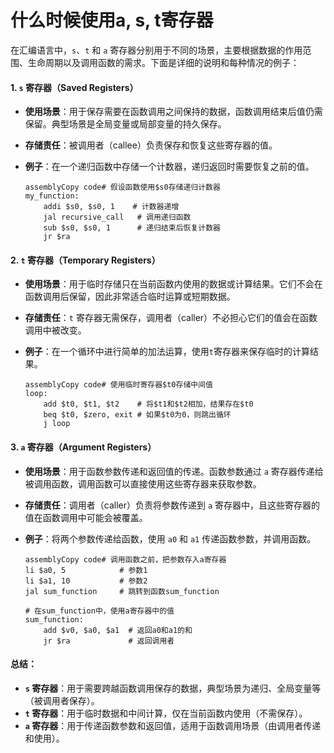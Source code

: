 # 什么时候使用a, s, t寄存器

在汇编语言中，`s`、`t` 和 `a` 寄存器分别用于不同的场景，主要根据数据的作用范围、生命周期以及调用函数的需求。下面是详细的说明和每种情况的例子：

#### 1. **`s` 寄存器**（Saved Registers）

* **使用场景**：用于保存需要在函数调用之间保持的数据，函数调用结束后值仍需保留。典型场景是全局变量或局部变量的持久保存。
* **存储责任**：被调用者（callee）负责保存和恢复这些寄存器的值。
*   **例子**：在一个递归函数中存储一个计数器，递归返回时需要恢复之前的值。

    ```assembly
    assemblyCopy code# 假设函数使用$s0存储递归计数器
    my_function:
        addi $s0, $s0, 1    # 计数器递增
        jal recursive_call   # 调用递归函数
        sub $s0, $s0, 1      # 递归结束后恢复计数器
        jr $ra
    ```

#### 2. **`t` 寄存器**（Temporary Registers）

* **使用场景**：用于临时存储只在当前函数内使用的数据或计算结果。它们不会在函数调用后保留，因此非常适合临时运算或短期数据。
* **存储责任**：`t` 寄存器无需保存，调用者（caller）不必担心它们的值会在函数调用中被改变。
*   **例子**：在一个循环中进行简单的加法运算，使用`t`寄存器来保存临时的计算结果。

    ```assembly
    assemblyCopy code# 使用临时寄存器$t0存储中间值
    loop:
        add $t0, $t1, $t2    # 将$t1和$t2相加，结果存在$t0
        beq $t0, $zero, exit # 如果$t0为0，则跳出循环
        j loop
    ```

#### 3. **`a` 寄存器**（Argument Registers）

* **使用场景**：用于函数参数传递和返回值的传递。函数参数通过 `a` 寄存器传递给被调用函数，调用函数可以直接使用这些寄存器来获取参数。
* **存储责任**：调用者（caller）负责将参数传递到 `a` 寄存器中，且这些寄存器的值在函数调用中可能会被覆盖。
*   **例子**：将两个参数传递给函数，使用 `a0` 和 `a1` 传递函数参数，并调用函数。

    ```assembly
    assemblyCopy code# 调用函数之前，把参数存入a寄存器
    li $a0, 5            # 参数1
    li $a1, 10           # 参数2
    jal sum_function     # 跳转到函数sum_function

    # 在sum_function中，使用a寄存器中的值
    sum_function:
        add $v0, $a0, $a1  # 返回a0和a1的和
        jr $ra             # 返回调用者
    ```

#### 总结：

* **`s` 寄存器**：用于需要跨越函数调用保存的数据，典型场景为递归、全局变量等（被调用者保存）。
* **`t` 寄存器**：用于临时数据和中间计算，仅在当前函数内使用（不需保存）。
* **`a` 寄存器**：用于传递函数参数和返回值，适用于函数调用场景（由调用者传递和使用）。
